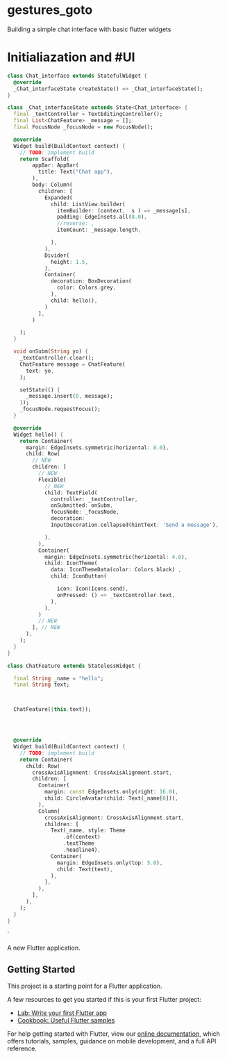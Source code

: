 # gestures_goto
Building a simple chat interface with basic
flutter widgets

# Initialiazation and #UI

```dart
class Chat_interface extends StatefulWidget {
  @override
  _Chat_interfaceState createState() => _Chat_interfaceState();
}

class _Chat_interfaceState extends State<Chat_interface> {
  final _textController = TextEditingController();
  final List<ChatFeature> _message = [];
  final FocusNode _focusNode = new FocusNode();

  @override
  Widget build(BuildContext context) {
    // TODO: implement build
    return Scaffold(
        appBar: AppBar(
          title: Text("Chat app"),
        ),
        body: Column(
          children: [
            Expanded(
              child: ListView.builder(
                itemBuilder: (context,  s ) => _message[s],
                padding: EdgeInsets.all(8.0),
                //reverse: ,
                itemCount: _message.length,

              ),
            ),
            Divider(
              height: 1.5,
            ),
            Container(
              decoration: BoxDecoration(
                color: Colors.grey,
              ),
              child: hello(),
            )
          ],
        )

    );
  }

  void onSubm(String yo) {
    _textController.clear();
    ChatFeature message = ChatFeature(
      text: yo,
    );

    setState(() {
      _message.insert(0, message);
    });
    _focusNode.requestFocus();
  }

  @override
  Widget hello() {
    return Container(
      margin: EdgeInsets.symmetric(horizontal: 8.0),
      child: Row(
        // NEW
        children: [
          // NEW
          Flexible(
            // NEW
            child: TextField(
              controller: _textController,
              onSubmitted: onSubm,
              focusNode: _focusNode,
              decoration:
              InputDecoration.collapsed(hintText: 'Send a message'),

            ),
          ),
          Container(
            margin: EdgeInsets.symmetric(horizontal: 4.0),
            child: IconTheme(
              data: IconThemeData(color: Colors.black) ,
              child: IconButton(

                icon: Icon(Icons.send),
                onPressed: () => _textController.text,
              ),
            ),
          )
          // NEW
        ], // NEW
      ),
    );
  }
}

class ChatFeature extends StatelessWidget {

  final String _name = "hello";
  final String text;



  ChatFeature({this.text});




  @override
  Widget build(BuildContext context) {
    // TODO: implement build
    return Container(
      child: Row(
        crossAxisAlignment: CrossAxisAlignment.start,
        children: [
          Container(
            margin: const EdgeInsets.only(right: 16.0),
            child: CircleAvatar(child: Text(_name[0])),
          ),
          Column(
            crossAxisAlignment: CrossAxisAlignment.start,
            children: [
              Text(_name, style: Theme
                  .of(context)
                  .textTheme
                  .headline4),
              Container(
                margin: EdgeInsets.only(top: 5.0),
                child: Text(text),
              ),
            ],
          ),
        ],
      ),
    );
  }
}
```

`


A new Flutter application.

## Getting Started

This project is a starting point for a Flutter application.

A few resources to get you started if this is your first Flutter project:

- [Lab: Write your first Flutter app](https://flutter.dev/docs/get-started/codelab)
- [Cookbook: Useful Flutter samples](https://flutter.dev/docs/cookbook)

For help getting started with Flutter, view our
[online documentation](https://flutter.dev/docs), which offers tutorials,
samples, guidance on mobile development, and a full API reference.
